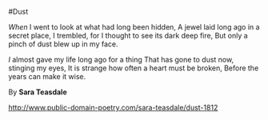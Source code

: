 
#Dust

_When_ I went to look at what had long been hidden,
A jewel laid long ago in a secret place,
I trembled, for I thought to see its dark deep fire,
But only a pinch of dust blew up in my face.

_I_ almost gave my life long ago for a thing
That has gone to dust now, stinging my eyes,
It is strange how often a heart must be broken,
Before the years can make it wise.

By <b>Sara Teasdale</b>

http://www.public-domain-poetry.com/sara-teasdale/dust-1812
